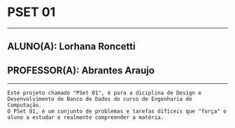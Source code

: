 # PSET 01
---
## ALUNO(A): Lorhana Roncetti 
## PROFESSOR(A): Abrantes Araujo
---
    Este projeto chamado "PSet 01", é para a diciplina de Design e Desenvolvimento de Banco de Dados do curso de Engenharia de Computação.  
    O PSet 01, é um conjunto de problemas e tarefas difíceis que "força" o aluno a estudar e realmente compreender a matéria.

